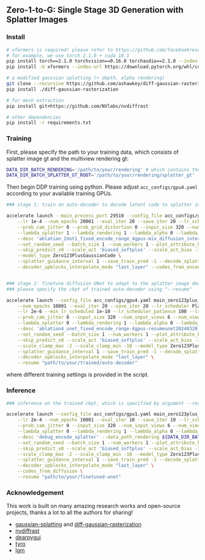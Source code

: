 
## Zero-1-to-G: Single Stage 3D Generation with Splatter Images


### Install

```bash
# xformers is required! please refer to https://github.com/facebookresearch/xformers for details.
# for example, we use torch 2.1.0 + cuda 18.1
pip install torch==2.1.0 torchvision==0.16.0 torchaudio==2.1.0 --index-url https://download.pytorch.org/whl/cu118
pip install -U xformers --index-url https://download.pytorch.org/whl/cu118

# a modified gaussian splatting (+ depth, alpha rendering)
git clone --recursive https://github.com/ashawkey/diff-gaussian-rasterization
pip install ./diff-gaussian-rasterization

# for mesh extraction
pip install git+https://github.com/NVlabs/nvdiffrast

# other dependencies
pip install -r requirements.txt
```

### Training
First, please specify the path to your training data, which consists of splatter image gt and the multiview rendering gt:
```bash
DATA_DIR_BATCH_RENDERING='/path/to/your/rendering' # which contains the folders named by scene name
DATA_DIR_BATCH_SPLATTER_GT_ROOT='/path/to/your/rendering/splatter_gt' 
```

Then begin DDP training using python. Please adjust `acc_configs/gpu4.yaml` according to your available training GPUs.
```bash
### stage 1: train an auto-decoder to decode latent code to splatter image space

accelerate launch --main_process_port 29510 --config_file acc_configs/gpu4.yaml main_zero123plus_v4_batch_code.py big --workspace runs/zerp123plus_batch/workspace_ablation \
    --lr 1e-4 --num_epochs 20001 --eval_iter 20 --save_iter 20 --lr_scheduler Plat --lr_scheduler_patience 100 --lr_scheduler_factor 0.7 \
    --prob_cam_jitter 0 --prob_grid_distortion 0 --input_size 320 --num_input_views 6 --num_views 26 \
    --lambda_splatter 1 --lambda_rendering 1 --lambda_alpha 0 --lambda_lpips 1 \
    --desc 'ablation_2dot1_fixed_encode_range_4gpus-mix_diffusion_interval_10-resume20240315' --data_path_rendering ${DATA_DIR_BATCH_RENDERING} --data_path_splatter_gt ${DATA_DIR_BATCH_SPLATTER_GT_ROOT} \
    --set_random_seed --batch_size 1 --num_workers 1 --plot_attribute_histgram 'scale' \
    --skip_predict_x0 --scale_act 'biased_softplus' --scale_act_bias -3 --scale_bias_learnable \
    --model_type Zero123PlusGaussianCode \
    --splatter_guidance_interval 1 --save_train_pred -1 --decode_splatter_to_128 \
    --decoder_upblocks_interpolate_mode "last_layer" --codes_from_encoder --mix_diffusion_interval 10


### stage 2: finetune diffusion UNet to adapt to the splatter image decoder
### please specify the ckpt of trained auto-decoder using "--resume"

accelerate launch --config_file acc_configs/gpu4.yaml main_zero123plus_v4_batch_code_unet.py big --workspace runs/zerp123plus_batch/workspace_ablation \
    --num_epochs 10001 --eval_iter 20 --save_iter 20 --lr_scheduler Plat \
    --lr 2e-6 --min_lr_scheduled 1e-10 --lr_scheduler_patience 100 --lr_scheduler_factor 0.7 --lr_schedule_by_train \
    --prob_cam_jitter 0 --input_size 320 --num_input_views 6 --num_views 20 \
    --lambda_splatter 0 --lambda_rendering 1 --lambda_alpha 0 --lambda_lpips 0 \
    --desc 'ablation4_unet_fixed_encode_range-4gpus-resumeunet20240320_ep140' --data_path_rendering ${DATA_DIR_BATCH_RENDERING} --data_path_splatter_gt ${DATA_DIR_BATCH_SPLATTER_GT_ROOT} \
    --set_random_seed --batch_size 1 --num_workers 1 --plot_attribute_histgram 'scale' \
    --skip_predict_x0 --scale_act 'biased_softplus' --scale_act_bias -3 --scale_bias_learnable \
    --scale_clamp_max -2 --scale_clamp_min -10 --model_type Zero123PlusGaussianCodeUnet \
    --splatter_guidance_interval 1 --save_train_pred -1 --decode_splatter_to_128 \
    --decoder_upblocks_interpolate_mode "last_layer" \
    --resume "path/to/your/trained/auto-decoder"
```
where different training settings is provided in the script.

### Inference

```bash
### inference on the trained ckpt, which is specified by argument --resume.

accelerate launch --config_file acc_configs/gpu1.yaml main_zero123plus_v4_batch_code_inference.py big --workspace runs/zerp123plus_batch/workspace_debug \
    --lr 2e-4 --num_epochs 10001 --eval_iter 10 --save_iter 10 --lr_scheduler Plat --lr_scheduler_patience 100 --lr_scheduler_factor 0.7 \
    --prob_cam_jitter 0 --input_size 320 --num_input_views 6 --num_views 20 \
    --lambda_splatter 0 --lambda_rendering 1 --lambda_alpha 0 --lambda_lpips 0 \
    --desc 'debug_encode_splatter' --data_path_rendering ${DATA_DIR_BATCH_RENDERING} --data_path_splatter_gt ${DATA_DIR_BATCH_SPLATTER_GT_ROOT} \
    --set_random_seed --batch_size 1 --num_workers 1 --plot_attribute_histgram 'scale' \
    --skip_predict_x0 --scale_act 'biased_softplus' --scale_act_bias -3 --scale_bias_learnable \
    --scale_clamp_max -2 --scale_clamp_min -10 --model_type Zero123PlusGaussianCode \
    --splatter_guidance_interval 1 --save_train_pred -1 --decode_splatter_to_128 \
    --decoder_upblocks_interpolate_mode "last_layer" \
    --codes_from_diffusion \
    --resume "path/to/your/finetuned-unet"
```

### Acknowledgement

This work is built on many amazing research works and open-source projects, thanks a lot to all the authors for sharing!

- [gaussian-splatting](https://github.com/graphdeco-inria/gaussian-splatting) and [diff-gaussian-rasterization](https://github.com/graphdeco-inria/diff-gaussian-rasterization)
- [nvdiffrast](https://github.com/NVlabs/nvdiffrast)
- [dearpygui](https://github.com/hoffstadt/DearPyGui)
- [tyro](https://github.com/brentyi/tyro)
- [lgm](https://github.com/3DTopia/LGM)
